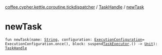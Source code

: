 [coffee.cypher.kettle.coroutine.tickdispatcher](../index.md) / [TaskHandle](index.md) / [newTask](./new-task.md)

# newTask

`fun newTask(name: `[`String`](https://kotlinlang.org/api/latest/jvm/stdlib/kotlin/-string/index.html)`, configuration: `[`ExecutionConfiguration`](../-execution-configuration/index.md)` = ExecutionConfiguration.once(), block: suspend `[`TaskExecutor`](../-tick-coroutine-dispatcher/-task-executor/index.md)`.() -> `[`Unit`](https://kotlinlang.org/api/latest/jvm/stdlib/kotlin/-unit/index.html)`): `[`TaskHandle`](index.md)